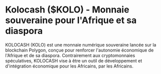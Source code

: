 # Kolocash ($KOLO) - Monnaie souveraine pour l'Afrique et sa diaspora

KOLOCASH (KOLO) est une monnaie numérique souveraine lancée sur la blockchain Polygon, conçue pour renforcer l'autonomie économique de l'Afrique et de sa diaspora. Contrairement aux cryptomonnaies spéculatives, KOLOCASH vise à être un outil de développement et d'intégration économique pour les Africains, par les Africains.
